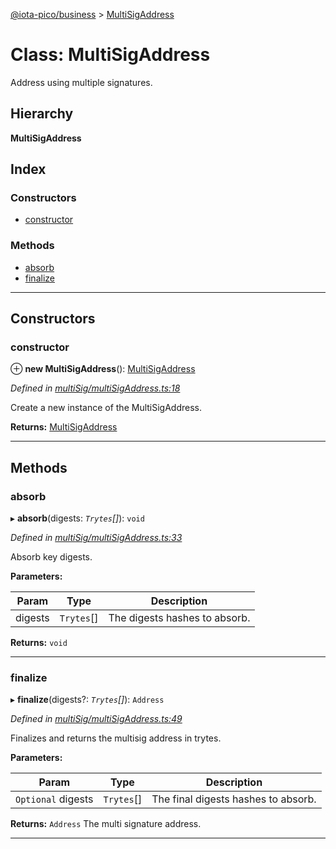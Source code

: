 [@iota-pico/business](../README.md) > [MultiSigAddress](../classes/multisigaddress.md)

# Class: MultiSigAddress

Address using multiple signatures.

## Hierarchy

**MultiSigAddress**

## Index

### Constructors

* [constructor](multisigaddress.md#constructor)

### Methods

* [absorb](multisigaddress.md#absorb)
* [finalize](multisigaddress.md#finalize)

---

## Constructors

<a id="constructor"></a>

###  constructor

⊕ **new MultiSigAddress**(): [MultiSigAddress](multisigaddress.md)

*Defined in [multiSig/multiSigAddress.ts:18](https://github.com/iota-pico/business/blob/c818c87/src/multiSig/multiSigAddress.ts#L18)*

Create a new instance of the MultiSigAddress.

**Returns:** [MultiSigAddress](multisigaddress.md)

___

## Methods

<a id="absorb"></a>

###  absorb

▸ **absorb**(digests: *`Trytes`[]*): `void`

*Defined in [multiSig/multiSigAddress.ts:33](https://github.com/iota-pico/business/blob/c818c87/src/multiSig/multiSigAddress.ts#L33)*

Absorb key digests.

**Parameters:**

| Param | Type | Description |
| ------ | ------ | ------ |
| digests | `Trytes`[] |  The digests hashes to absorb. |

**Returns:** `void`

___
<a id="finalize"></a>

###  finalize

▸ **finalize**(digests?: *`Trytes`[]*): `Address`

*Defined in [multiSig/multiSigAddress.ts:49](https://github.com/iota-pico/business/blob/c818c87/src/multiSig/multiSigAddress.ts#L49)*

Finalizes and returns the multisig address in trytes.

**Parameters:**

| Param | Type | Description |
| ------ | ------ | ------ |
| `Optional` digests | `Trytes`[] |  The final digests hashes to absorb. |

**Returns:** `Address`
The multi signature address.

___

